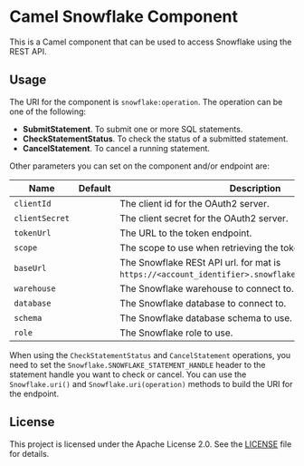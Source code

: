 # Camel Snowflake Component

This is a Camel component that can be used to access Snowflake using the REST API.

## Usage

The URI for the component is `snowflake:operation`. The operation can be one of the following:

- __SubmitStatement__. To submit one or more SQL statements.
- __CheckStatementStatus__. To check the status of a submitted statement.
- __CancelStatement__. To cancel a running statement.

Other parameters you can set on the component and/or endpoint are:

| Name           | Default | Description                                                                                          |
|----------------|---------|------------------------------------------------------------------------------------------------------|
| `clientId`     |         | The client id for the OAuth2 server.                                                                 |
| `clientSecret` |         | The client secret for the OAuth2 server.                                                             |
| `tokenUrl`     |         | The URL to the token endpoint.                                                                       |
| `scope`        |         | The scope to use when retrieving the token.                                                          |
| `baseUrl`      |         | The Snowflake RESt API url. for mat is `https://<account_identifier>.snowflakecomputing.com/api/v2`. |
| `warehouse`    |         | The Snowflake warehouse to connect to.                                                               |
| `database`     |         | The Snowflake database to connect to.                                                                |
| `schema`       |         | The Snowflake database schema to use.                                                                |
| `role`         |         | The Snowflake role to use.                                                                           |

When using the `CheckStatementStatus` and `CancelStatement` operations, you need to set the `Snowflake.SNOWFLAKE_STATEMENT_HANDLE` header to the statement handle you want to check or cancel. You can use the `Snowflake.uri()` and `Snowflake.uri(operation)` methods to build the URI for the endpoint.

## License

This project is licensed under the Apache License 2.0. See the [LICENSE](LICENSE.md) file for details.


